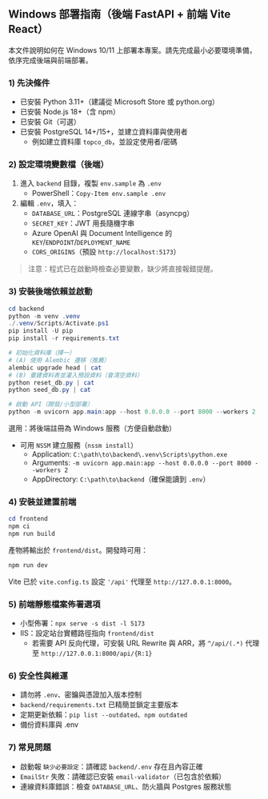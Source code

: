 ## Windows 部署指南（後端 FastAPI + 前端 Vite React）

本文件說明如何在 Windows 10/11 上部署本專案。請先完成最小必要環境準備，依序完成後端與前端部署。

### 1) 先決條件
- 已安裝 Python 3.11+（建議從 Microsoft Store 或 python.org）
- 已安裝 Node.js 18+（含 npm）
- 已安裝 Git（可選）
- 已安裝 PostgreSQL 14+/15+，並建立資料庫與使用者
  - 例如建立資料庫 `topco_db`，並設定使用者/密碼

### 2) 設定環境變數檔（後端）
1. 進入 `backend` 目錄，複製 `env.sample` 為 `.env`
   - PowerShell：`Copy-Item env.sample .env`
2. 編輯 `.env`，填入：
   - `DATABASE_URL`：PostgreSQL 連線字串（asyncpg）
   - `SECRET_KEY`：JWT 用長隨機字串
   - Azure OpenAI 與 Document Intelligence 的 `KEY`/`ENDPOINT`/`DEPLOYMENT_NAME`
   - `CORS_ORIGINS`（預設 `http://localhost:5173`）

> 注意：程式已在啟動時檢查必要變數，缺少將直接報錯提醒。

### 3) 安裝後端依賴並啟動
```powershell
cd backend
python -m venv .venv
./.venv/Scripts/Activate.ps1
pip install -U pip
pip install -r requirements.txt

# 初始化資料庫（擇一）
# (A) 使用 Alembic 遷移（推薦）
alembic upgrade head | cat
# (B) 重建資料表並灌入預設資料（會清空資料）
python reset_db.py | cat
python seed_db.py | cat

# 啟動 API（開發/小型部署）
python -m uvicorn app.main:app --host 0.0.0.0 --port 8000 --workers 2
```

選用：將後端註冊為 Windows 服務（方便自動啟動）
- 可用 `NSSM` 建立服務（`nssm install`）
  - Application: `C:\path\to\backend\.venv\Scripts\python.exe`
  - Arguments: `-m uvicorn app.main:app --host 0.0.0.0 --port 8000 --workers 2`
  - AppDirectory: `C:\path\to\backend`（確保能讀到 `.env`）

### 4) 安裝並建置前端
```powershell
cd frontend
npm ci
npm run build
```
產物將輸出於 `frontend/dist`。開發時可用：
```powershell
npm run dev
```
Vite 已於 `vite.config.ts` 設定 `'/api'` 代理至 `http://127.0.0.1:8000`。

### 5) 前端靜態檔案佈署選項
- 小型佈署：`npx serve -s dist -l 5173`
- IIS：設定站台實體路徑指向 `frontend/dist`
  - 若需要 API 反向代理，可安裝 URL Rewrite 與 ARR，將 `^/api/(.*)` 代理至 `http://127.0.0.1:8000/api/{R:1}`

### 6) 安全性與維運
- 請勿將 `.env`、密鑰與憑證加入版本控制
- `backend/requirements.txt` 已精簡並鎖定主要版本
- 定期更新依賴：`pip list --outdated`、`npm outdated`
- 備份資料庫與 .env

### 7) 常見問題
- 啟動報 `缺少必要設定`：請確認 `backend/.env` 存在且內容正確
- `EmailStr` 失敗：請確認已安裝 `email-validator`（已包含於依賴）
- 連線資料庫錯誤：檢查 `DATABASE_URL`、防火牆與 Postgres 服務狀態

